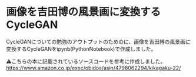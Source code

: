# 画像を吉田博の風景画に変換するCycleGAN
 
 CycleGANについての勉強のアウトプットのためのに、画像を吉田博の風景画に変換するCycleGANをipynb(PythonNotebook)で作成しました。


⚠︎こちらの本に記載されているソースコードを参考に作成しました。
https://www.amazon.co.jp/exec/obidos/asin/4798062294/kikagaku-22/
